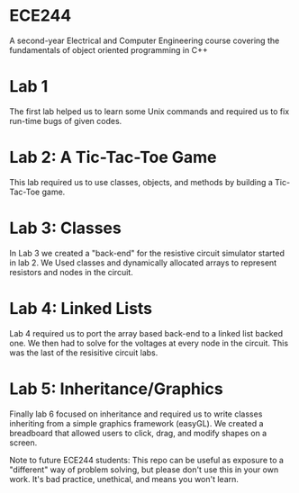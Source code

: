# ECE244
A second-year Electrical and Computer Engineering course covering the fundamentals of object oriented programming in C++

# Lab 1
The first lab helped us to learn some Unix commands and required us to fix run-time bugs of given codes.

# Lab 2: A Tic-Tac-Toe Game
This lab required us to use classes, objects, and methods by building a Tic-Tac-Toe game.

# Lab 3: Classes
In Lab 3 we created a "back-end" for the resistive circuit simulator started in lab 2. We Used classes and dynamically allocated arrays to represent resistors and nodes in the circuit.

# Lab 4: Linked Lists
Lab 4 required us to port the array based back-end to a linked list backed one. We then had to solve for the voltages at every node in the circuit. This was the last of the resisitive circuit labs.

# Lab 5: Inheritance/Graphics
Finally lab 6 focused on inheritance and required us to write classes inheriting from a simple graphics framework (easyGL). We created a breadboard that allowed users to click, drag, and modify shapes on a screen.

Note to future ECE244 students: This repo can be useful as exposure to a "different" way of problem solving, but please don't use this in your own work. It's bad practice, unethical, and means you won't learn.
